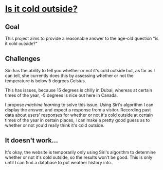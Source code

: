 # [Is it cold outside?](http://isitcoldoutside.net)

## Goal

This project aims to provide a reasonable answer to the age-old question "is it cold outside?"

## Challenges

Siri has the ability to tell you whether or not it's cold outside but, as far as I can tell, she currently does this by assessing whether or not the temperature is below 5 degrees Celsius.

This has issues, because 15 degrees is chilly in Dubai, whereas at certain times of the year, -5 degrees is nice out here in Canada.

I propose *machine learning* to solve this issue. Using Siri's algorithm I can display the answer, and expect a response from a visitor. Recording past data about users' responses for whether or not it's cold outside at certain times of the year in certain places, I can make a pretty good guess as to whether or not you'd really think it's cold outside.

## It doesn't work...

It's okay, the website is temporarily only using Siri's algorithm to determine whether or not it's cold outside, so the results won't be good. This is only until I can find a database to put weather history into.
